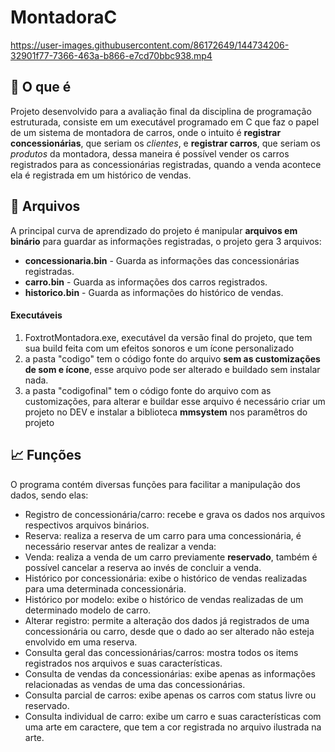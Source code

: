 # MontadoraC

https://user-images.githubusercontent.com/86172649/144734206-32901f77-7366-463a-b866-e7cd70bbc938.mp4

## 🚗 O que é 

Projeto desenvolvido para a avaliação final da disciplina de programação estruturada, consiste em um executável programado em C que faz o papel de um sistema de montadora de carros, onde o intuito é **registrar concessionárias**, que seriam os _clientes_, e **registrar carros**, que seriam os _produtos_ da montadora, dessa maneira é possível vender os carros registrados para as concessionárias registradas, quando a venda acontece ela é registrada em um histórico de vendas. 

## 📁 Arquivos

A principal curva de aprendizado do projeto é manipular __arquivos em binário__ para guardar as informações registradas, o projeto gera 3 arquivos:

- __concessionaria.bin__ - Guarda as informações das concessionárias registradas.
- __carro.bin__ - Guarda as informações dos carros registrados.
- __historico.bin__ - Guarda as informações do histórico de vendas.

#### Executáveis

1. FoxtrotMontadora.exe, executável da versão final do projeto, que tem sua build feita com um efeitos sonoros e um ícone personalizado
2. a pasta "codigo" tem o código fonte do arquivo __sem as customizações de som e ícone__, esse arquivo pode ser alterado e buildado sem instalar nada.
3. a pasta "codigofinal" tem o código fonte do arquivo com as customizações, para alterar e buildar esse arquivo é necessário criar um projeto no DEV e instalar a biblioteca __mmsystem__ nos paramêtros do projeto

## 📈 Funções

O programa contém diversas funções para facilitar a manipulação dos dados, sendo elas:

- Registro de concessionária/carro: recebe e grava os dados nos arquivos respectivos arquivos binários.
- Reserva: realiza a reserva de um carro para uma concessionária, é necessário reservar antes de realizar a venda:
- Venda: realiza a venda de um carro previamente __reservado__, também é possível cancelar a reserva ao invés de concluir a venda. 
- Histórico por concessionária: exibe o histórico de vendas realizadas para uma determinada concessionária.
- Histórico por modelo: exibe o histórico de vendas realizadas de um determinado modelo de carro.
- Alterar registro: permite a alteração dos dados já registrados de uma concessionária ou carro, desde que o dado ao ser alterado não esteja envolvido em uma reserva.
- Consulta geral das concessionárias/carros: mostra todos os items registrados nos arquivos e suas características.
- Consulta de vendas da concessionárias: exibe apenas as informações relacionadas as vendas de uma das concessionárias.
- Consulta parcial de carros: exibe apenas os carros com status livre ou reservado.
- Consulta individual de carro: exibe um carro e suas características com uma arte em caractere, que tem a cor registrada no arquivo ilustrada na arte. 
